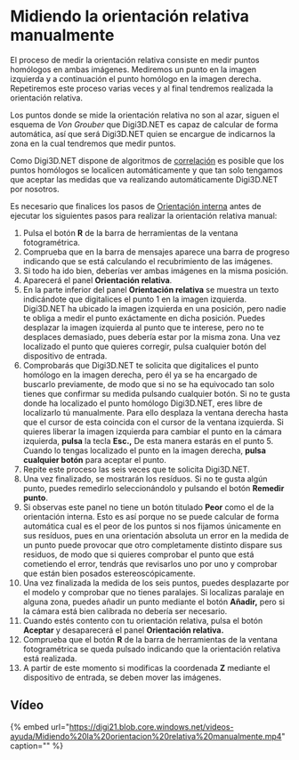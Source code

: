# Midiendo la orientación relativa manualmente

El proceso de medir la orientación relativa consiste en medir puntos homólogos en ambas imágenes. Mediremos un punto en la imagen izquierda y a continuación el punto homólogo en la imagen derecha. Repetiremos este proceso varias veces y al final tendremos realizada la orientación relativa.

Los puntos donde se mide la orientación relativa no son al azar, siguen el esquema de _Von Grouber_ que Digi3D.NET es capaz de calcular de forma automática, así que será Digi3D.NET quien se encargue de indicarnos la zona en la cual tendremos que medir puntos.

Como Digi3D.NET dispone de algoritmos de [correlación](midiendo-orientacion-relativa-manualmente.md) es posible que los puntos homólogos se localicen automáticamente y que tan solo tengamos que aceptar las medidas que va realizando automáticamente Digi3D.NET por nosotros.

Es necesario que finalices los pasos de [Orientación interna](https://github.com/digi21/docs/tree/7fc627c885c16fb88afc7cc05a6df2a2f4a54563/digi3d-net/primeros-pasos/comenzando-a-utilizar-digi3d.net/comenzando-con-la-ventana-fotogrametrica/sensor-camara-conica/untitled-11/orientacion-relativa/OrientacionInterna.html) antes de ejecutar los siguientes pasos para realizar la orientación relativa manual:

1. Pulsa el botón **R** de la barra de herramientas de la ventana fotogramétrica.
2. Comprueba que en la barra de mensajes aparece una barra de progreso indicando que se está calculando el recubrimiento de las imágenes.
3. Si todo ha ido bien, deberías ver ambas imágenes en la misma posición.
4. Aparecerá el panel **Orientación relativa**.
5. En la parte inferior del panel **Orientación relativa** se muestra un texto indicándote que digitalices el punto 1 en la imagen izquierda. Digi3D.NET ha ubicado la imagen izquierda en una posición, pero nadie te obliga a medir el punto exáctamente en dicha posición. Puedes desplazar la imagen izquierda al punto que te interese, pero no te desplaces demasiado, pues debería estar por la misma zona. Una vez localizado el punto que quieres corregir, pulsa cualquier botón del dispositivo de entrada.
6. Comprobarás que Digi3D.NET te solicita que digitalices el punto homólogo en la imagen derecha, pero él ya se ha encargado de buscarlo previamente, de modo que si no se ha equivocado tan solo tienes que confirmar su medida pulsando cualquier botón. Si no te gusta donde ha localizado el punto homólogo Digi3D.NET, eres libre de localizarlo tú manualmente. Para ello desplaza la ventana derecha hasta que el cursor de esta coincida con el cursor de la ventana izquierda. Si quieres liberar la imagen izquierda para cambiar el punto en la cámara izquierda, **pulsa** la tecla **Esc.,** De esta manera estarás en el punto 5. Cuando lo tengas localizado el punto en la imagen derecha, **pulsa cualquier botón** para aceptar el punto.
7. Repite este proceso las seis veces que te solicita Digi3D.NET.
8. Una vez finalizado, se mostrarán los resíduos. Si no te gusta algún punto, puedes remedirlo seleccionándolo y pulsando el botón **Remedir punto**.
9. Si observas este panel no tiene un botón titulado **Peor** como el de la orientación interna. Esto es así porque no se puede calcular de forma automática cual es el peor de los puntos si nos fijamos únicamente en sus resíduos, pues en una orientación absoluta un error en la medida de un punto puede provocar que otro completamente distinto dispare sus residuos, de modo que si quieres comprobar el punto que está cometiendo el error, tendrás que revisarlos uno por uno y comprobar que están bien posados estereoscópicamente.
10. Una vez finalizada la medida de los seis puntos, puedes desplazarte por el modelo y comprobar que no tienes paralajes. Si localizas paralaje en alguna zona, puedes añadir un punto mediante el botón **Añadir,** pero si la cámara está bien calibrada no debería ser necesario.
11. Cuando estés contento con tu orientación relativa, pulsa el botón **Aceptar** y desaparecerá el panel **Orientación relativa.**
12. Comprueba que el botón **R** de la barra de herramientas de la ventana fotogramétrica se queda pulsado indicando que la orientación relativa está realizada.
13. A partir de este momento si modificas la coordenada **Z** mediante el dispositivo de entrada, se deben mover las imágenes.

## Vídeo

{% embed url="https://digi21.blob.core.windows.net/videos-ayuda/Midiendo%20la%20orientacion%20relativa%20manualmente.mp4" caption="" %}

